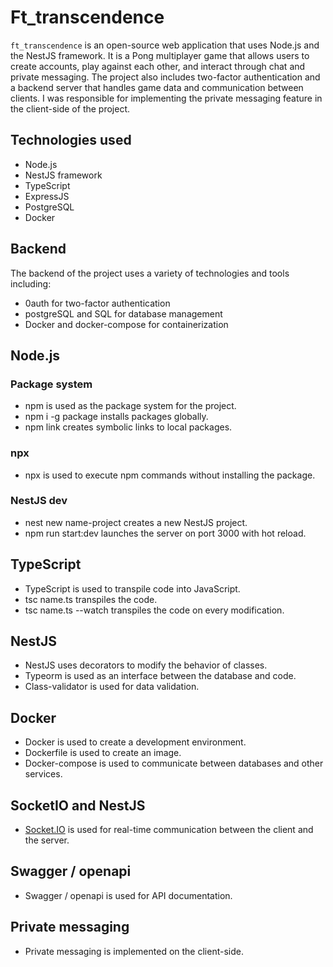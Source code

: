 # Ft_transcendence

`ft_transcendence` is an open-source web application that uses Node.js and the NestJS framework. It is a Pong multiplayer game that allows users to create accounts, play against each other, and interact through chat and private messaging. The project also includes two-factor authentication and a backend server that handles game data and communication between clients. I was responsible for implementing the private messaging feature in the client-side of the project.

## Technologies used

- Node.js
- NestJS framework
- TypeScript
- ExpressJS
- PostgreSQL
- Docker

## Backend

The backend of the project uses a variety of technologies and tools including:

- 0auth for two-factor authentication
- postgreSQL and SQL for database management
- Docker and docker-compose for containerization

## Node.js

### Package system

- npm is used as the package system for the project.
- npm i -g package installs packages globally.
- npm link creates symbolic links to local packages.

### npx

- npx is used to execute npm commands without installing the package.

### NestJS dev

- nest new name-project creates a new NestJS project.
- npm run start:dev launches the server on port 3000 with hot reload.

## TypeScript

- TypeScript is used to transpile code into JavaScript.
- tsc name.ts transpiles the code.
- tsc name.ts --watch transpiles the code on every modification.

## NestJS

- NestJS uses decorators to modify the behavior of classes.
- Typeorm is used as an interface between the database and code.
- Class-validator is used for data validation.

## Docker

- Docker is used to create a development environment.
- Dockerfile is used to create an image.
- Docker-compose is used to communicate between databases and other services.

## SocketIO and NestJS

- [Socket.IO](http://socket.io/) is used for real-time communication between the client and the server.

## Swagger / openapi

- Swagger / openapi is used for API documentation.

## Private messaging

- Private messaging is implemented on the client-side.
